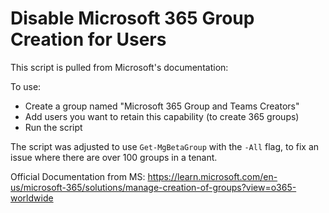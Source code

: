# Disable Microsoft 365 Group Creation for Users

This script is pulled from Microsoft's documentation:

To use:
* Create a group named "Microsoft 365 Group and Teams Creators"
* Add users you want to retain this capability (to create 365 groups)
* Run the script

The script was adjusted to use `Get-MgBetaGroup` with the `-All` flag, to fix an issue where there are over 100 groups in a tenant.

Official Documentation from MS: https://learn.microsoft.com/en-us/microsoft-365/solutions/manage-creation-of-groups?view=o365-worldwide